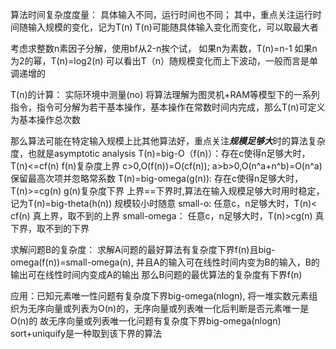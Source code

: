 算法时间复杂度度量：
具体输入不同，运行时间也不同；
其中，重点关注运行时间随输入规模的变化，记为T(n)
T(n)可能随具体输入变化而变化，可以取最大者

考虑求整数n素因子分解，使用bf从2-n挨个试，
如果n为素数，T(n)=n-1
如果n为2的幂，T(n)=log2(n)
可以看出T（n）随规模变化而上下波动，一般而言是单调递增的

T(n)的计算：
实际环境中测量(no)
将算法理解为图灵机+RAM等模型下的一系列指令，指令可分解为若干基本操作，基本操作在常数时间内完成，那么T(n)可定义为基本操作总次数

那么算法可能在特定输入规模上比其他算法好，重点关注***规模足够大***时的算法复杂度，也就是asymptotic analysis
T(n)=big-O（f(n)）：存在c使得n足够大时，T(n)<=cf(n) f(n)复杂度上界   c>0,O(f(n))=O(cf(n)); a>b>0,O(n^a+n^b)=O(n^a) 保留最高次项并忽略常系数
T(n)=big-omega(g(n)): 存在c使得n足够大时，T(n)>=cg(n) g(n)复杂度下界
上界==下界时,算法在输入规模足够大时用时稳定，记为T(n)=big-theta(h(n)) 规模较小时随意
small-o:           任意c，n足够大时，T(n)< cf(n) 真上界，取不到的上界
small-omega：      任意c，n足够大时，T(n)>cg(n)  真下界，取不到的下界

求解问题B的复杂度：
求解A问题的最好算法有复杂度下界f(n)且big-omega(f(n))=small-omega(n),
并且A的输入可在线性时间内变为B的输入，B的输出可在线性时间内变成A的输出
那么B问题的最优算法的复杂度有下界f(n)

应用：已知元素唯一性问题有复杂度下界big-omega(nlogn),
将一堆实数元素组织为无序向量或列表为O(n)的，无序向量或列表唯一化后判断是否元素唯一是O(n)的
故无序向量或列表唯一化问题有复杂度下界big-omega(nlogn)
sort+uniquify是一种取到该下界的算法